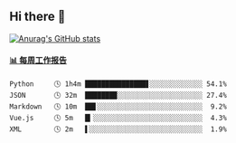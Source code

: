 ## Hi there 👋

[![Anurag's GitHub stats](https://github-readme-stats-orilights.vercel.app/api?username=orilights)](https://github.com/anuraghazra/github-readme-stats)

<!--
**OriLight152/OriLight152** is a ✨ _special_ ✨ repository because its `README.md` (this file) appears on your GitHub profile.

Here are some ideas to get you started:

- 🔭 I’m currently working on ...
- 🌱 I’m currently learning ...
- 👯 I’m looking to collaborate on ...
- 🤔 I’m looking for help with ...
- 💬 Ask me about ...
- 📫 How to reach me: ...
- 😄 Pronouns: ...
- ⚡ Fun fact: ...
-->

<!-- waka-box start -->
#### <a href="https://gist.github.com/92c8d5b388768c10efcba86e82b7c4fb" target="_blank">📊 每周工作报告</a>
```text
Python     🕓 1h4m ███████████████▋░░░░░░░░░░░░░ 54.1%
JSON       🕓 32m  ███████▉░░░░░░░░░░░░░░░░░░░░░ 27.4%
Markdown   🕓 10m  ██▋░░░░░░░░░░░░░░░░░░░░░░░░░░  9.2%
Vue.js     🕓 5m   █▎░░░░░░░░░░░░░░░░░░░░░░░░░░░  4.3%
XML        🕓 2m   ▌░░░░░░░░░░░░░░░░░░░░░░░░░░░░  1.9%
```
<!-- Powered by https://github.com/journey-ad/waka-box-go . -->
<!-- waka-box end -->
